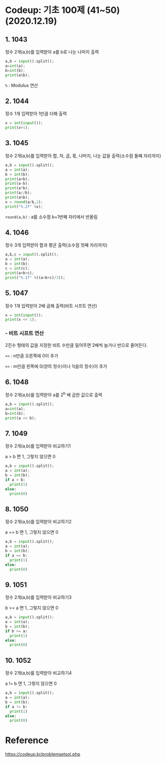 # Codeup: 기초 100제 (41~50) (2020.12.19) 



## 1. 1043

정수 2개(a,b)를 입력받아 a를 b로 나눈 나머지 출력

```python
a,b = input().split();
a=int(a);
b=int(b);
print(a%b);
```

`%` : Modulus 연산



## 2. 1044

정수 1개 입력받아 1만큼 더해 출력

```python
x = int(input());
print(x+1);
```



## 3. 1045

정수 2개(a,b)를 입력받아 합, 차, 곱, 몫, 나머지, 나눈 값을 출력(소수점 둘째 자리까지)

```python
a,b = input().split();
a = int(a);
b = int(b);
print(a+b);
print(a-b);
print(a*b);
print(a//b);
print(a%b);
x = round(a/b,2);
print("%.2f" %x);
```

`round(a,b)` : a를 소수점 b+1번째 자리에서 반올림



## 4. 1046

정수 3개 입력받아 합과 평균 출력(소수점 첫째 자리까지)

```python
a,b,c = input().split();
a = int(a);
b = int(b);
c = int(c);
print(a+b+c);
print("%.1f" %((a+b+c)/3));
```



## 5. 1047

정수 1개 입력받아 2배 곱해 출력(비트 시프트 연산)

```python
x = int(input());
print(x << 1);
```



### - 비트 시프트 연산

2진수 형태의 값을 지정한 비트 수만큼 밀어주면 2배씩 늘거나 반으로 줄어든다.

`<<` : n만큼 오른쪽에 0이 추가

`>>` : m만큼 왼쪽에 0(양의 정수)이나 1(음의 정수)이 추가



## 6. 1048

정수 2개(a,b)를 입력받아 a를 2<sup>b</sup> 배 곱한 값으로 출력

```python
a,b = input().split();
a=int(a);
b=int(b);
print(a << b);
```



## 7. 1049

정수 2개(a,b)를 입력받아 비교하기1

a > b 면 1, 그렇지 않으면 0

```python
a,b = input().split();
a = int(a);
b = int(b);
if a > b:
  print(1)
else:
  print(0)
```



## 8. 1050

정수 2개(a,b)를 입력받아 비교하기2

a == b 면 1, 그렇지 않으면 0

```python
a,b = input().split();
a = int(a);
b = int(b);
if a == b:
  print(1)
else:
  print(0)
```



## 9. 1051

정수 2개(a,b)를 입력받아 비교하기3

b >= a 면 1, 그렇지 않으면 0

```python
a,b = input().split();
a = int(a);
b = int(b);
if b >= a:
  print(1)
else:
  print(0)
```



## 10. 1052

정수 2개(a,b)를 입력받아 비교하기4

a != b 면 1, 그렇지 않으면 0

```python
a,b = input().split();
a = int(a);
b = int(b);
if a != b:
  print(1)
else:
  print(0)
```



# Reference

https://codeup.kr/problemsetsol.php